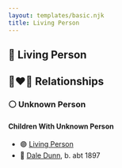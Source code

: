 ```yaml
---
layout: templates/basic.njk
title: Living Person
---
```

## 🔵 Living Person


## 👩‍❤️‍👨 Relationships

### ⚪ Unknown Person

#### Children With Unknown Person
* 🟣 [Living Person](/people/7/7869963)
* 🔵 [Dale Dunn](/people/9/90785072), b. abt 1897